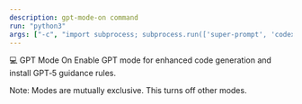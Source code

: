 ```yaml
---
description: gpt-mode-on command
run: "python3"
args: ["-c", "import subprocess; subprocess.run(['super-prompt', 'codex-mode-on'], check=False)"]
---
```


💻 GPT Mode On
Enable GPT mode for enhanced code generation and install GPT‑5 guidance rules.

Note: Modes are mutually exclusive. This turns off other modes.
